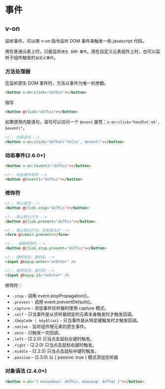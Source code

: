 # 事件

## v-on

监听事件，可以用 v-on 指令监听 DOM 事件来触发一些 javascript 代码。

用在普通元素上时，只能监听`原生 DOM 事件`。用在自定义元素组件上时，也可以监听子组件触发的`自定义事件`。

### 方法处理器

在监听原生 DOM 事件时，方法以事件为唯一的参数。

```html
<button v-on:click="doThis"></button>
```

缩写

```html
<button @click="doThis"></button>
```

如果使用内联语句，语句可以访问一个 `$event` 属性：`v-on:click="handle('ok', $event)"`。

```html
<!-- 内联语句 -->
<button v-on:click="doThat('hello', $event)"></button>
```

### 动态事件(2.6.0+)

```html
<button v-on:[event]="doThis"></button>

<!-- 动态事件缩写 -->
<button @[event]="doThis"></button>
```

### 修饰符

```html
<!-- 停止冒泡 -->
<button @click.stop="doThis"></button>

<!-- 阻止默认行为 -->
<button @click.prevent="doThis"></button>

<!-- 阻止默认行为，没有表达式 -->
<form @submit.prevent></form>

<!--  串联修饰符 -->
<button @click.stop.prevent="doThis"></button>

<!-- 键修饰符，键别名 -->
<input @keyup.enter="onEnter" />

<!-- 键修饰符，键代码 -->
<input @keyup.13="onEnter" />
```

修饰符：

- `.stop` - 调用 event.stopPropagation()。
- `.prevent` - 调用 event.preventDefault()。
- `.capture` - 添加事件侦听器时使用 capture 模式。
- `.self` - 只当事件是从侦听器绑定的元素本身触发时才触发回调。
- `.{keyCode | keyAlias}` - 只当事件是从特定键触发时才触发回调。
- `.native` - 监听组件根元素的原生事件。
- `.once` - 只触发一次回调。
- `.left` - (2.2.0) 只当点击鼠标左键时触发。
- `.right` - (2.2.0) 只当点击鼠标右键时触发。
- `.middle` - (2.2.0) 只当点击鼠标中键时触发。
- `.passive` - (2.3.0) 以 { passive: true } 模式添加侦听器

### 对象语法 (2.4.0+)

```html
<button v-on="{ mousedown: doThis, mouseup: doThat }"></button>
```

